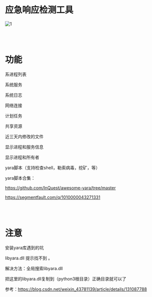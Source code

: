 # 应急响应检测工具



![1](https://github.com/yuag/Select-YARA-Rule-Folder/assets/34123873/c22e11aa-f7ba-4059-a33e-5c930cfb33e9)




<br>
<br>

# 功能

系进程列表

系统服务    

系统日志 

网络连接 

计划任务 

共享资源  

近三天内修改的文件  

显示进程和服务信息  

显示进程和所有者 

yara脚本（支持检查shell，勒索病毒，挖矿，等）


yara脚本合集：

https://github.com/InQuest/awesome-yara/tree/master

https://segmentfault.com/q/1010000043271331




<br>
<br>

# 注意

安装yara库遇到的坑 

libyara.dll 提示找不到 。

解决方法：全局搜索libyara.dll

把这里的libyara.dll复制到（python3根目录）正确目录就可以了

参考：https://blog.csdn.net/weixin_43781139/article/details/131087788





